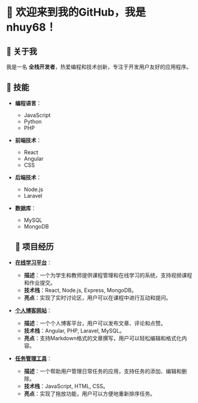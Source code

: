 # 👋 欢迎来到我的GitHub，我是 **nhuy68**！

## 👤 关于我
我是一名 **全栈开发者**，热爱编程和技术创新，专注于开发用户友好的应用程序。

## 🔧 技能
- **编程语言**：
  - JavaScript
  - Python
  - PHP
- **前端技术**：
  - React
  - Angular
  - CSS
- **后端技术**：
  - Node.js
  - Laravel
- **数据库**：
  - MySQL
  - MongoDB
 
  ## 🌟 项目经历
- **[在线学习平台](https://github.com/nhuy68/online-learning-platform)**：
  - **描述**：一个为学生和教师提供课程管理和在线学习的系统，支持视频课程和作业提交。
  - **技术栈**：React, Node.js, Express, MongoDB。
  - **亮点**：实现了实时讨论区，用户可以在课程中进行互动和提问。

- **[个人博客网站](https://github.com/nhuy68/personal-blog)**：
  - **描述**：一个个人博客平台，用户可以发布文章、评论和点赞。
  - **技术栈**：Angular, PHP, Laravel, MySQL。
  - **亮点**：支持Markdown格式的文章撰写，用户可以轻松编辑和格式化内容。

- **[任务管理工具](https://github.com/nhuy68/task-manager)**：
  - **描述**：一个帮助用户管理日常任务的应用，支持任务的添加、编辑和删除。
  - **技术栈**：JavaScript, HTML, CSS。
  - **亮点**：实现了拖放功能，用户可以方便地重新排序任务。

